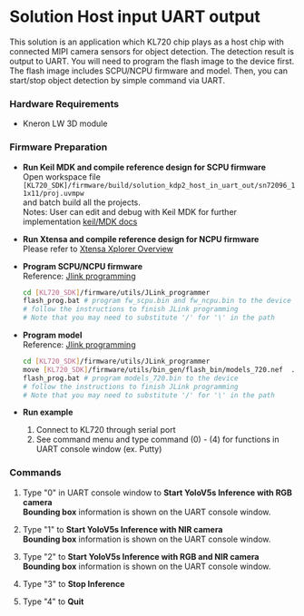 # Solution Host input UART output

This solution is an application which KL720 chip plays as a host chip with connected MIPI camera sensors for object detection. The detection result is output to UART. You will need to program the flash image to the device first. The flash image includes SCPU/NCPU firmware and model. Then, you can start/stop object detection by simple command via UART. 

### Hardware Requirements

- Kneron LW 3D module  

### Firmware Preparation

- **Run Keil MDK and compile reference design for SCPU firmware**  
    Open workspace file `[KL720_SDK]/firmware/build/solution_kdp2_host_in_uart_out/sn72096_11x11/proj.uvmpw`  
    and batch build all the projects.  
    Notes:
    User can edit and debug with Keil MDK for further implementation  [keil/MDK docs](https://www2.keil.com/mdk5/docs)

- **Run Xtensa and compile reference design for NCPU firmware**  
    Please refer to [Xtensa Xplorer Overview](xtensa.md) 

- **Program SCPU/NCPU firmware**  
    Reference:  [Jlink programming](../flash_management/flash_management.md#4-program-flash-via-jtagswd-interface)  
    ```bash
    cd [KL720_SDK]/firmware/utils/JLink_programmer  
    flash_prog.bat # program fw_scpu.bin and fw_ncpu.bin to the device  
    # follow the instructions to finish JLink programming
    # Note that you may need to substitute '/' for '\' in the path
    ```

- **Program model**  
    Reference:  [Jlink programming](../flash_management/flash_management.md#4-program-flash-via-jtagswd-interface)  
    ```bash
    cd [KL720_SDK]/firmware/utils/JLink_programmer  
    move [KL720_SDK]/firmware/utils/bin_gen/flash_bin/models_720.nef  ./bin/  
    flash_prog.bat # program models_720.bin to the device  
    # follow the instructions to finish JLink programming
    # Note that you may need to substitute '/' for '\' in the path
    ```

- **Run example**  
    1.  Connect to KL720 through serial port
	2.  See command menu and type command (0) - (4) for functions in UART console window (ex. Putty)

### Commands

1. Type "0" in UART console window to **Start YoloV5s Inference with RGB camera**  
    **Bounding box** information is shown on the UART console window.  
   
2. Type "1" to **Start YoloV5s Inference with NIR camera**  
    **Bounding box** information is shown on the UART console window.  

3. Type "2" to **Start YoloV5s Inference with RGB and NIR camera**  
    **Bounding box** information is shown on the UART console window.  

4. Type "3" to **Stop Inference**

5. Type "4" to **Quit**

